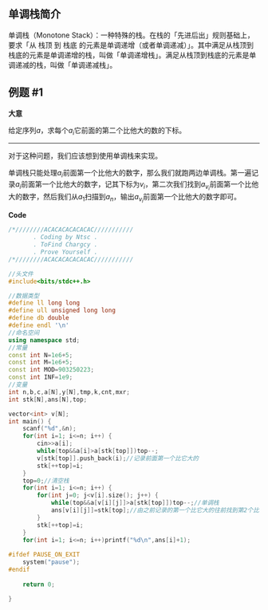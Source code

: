## 单调栈简介

单调栈（Monotone Stack）：一种特殊的栈。在栈的「先进后出」规则基础上，要求「从 栈顶 到 栈底 的元素是单调递增（或者单调递减）」。其中满足从栈顶到栈底的元素是单调递增的栈，叫做「单调递增栈」。满足从栈顶到栈底的元素是单调递减的栈，叫做「单调递减栈」。

## 例题 #1

**大意**

给定序列$a$，求每个$a_i$它前面的第二个比他大的数的下标。

---

对于这种问题，我们应该想到使用单调栈来实现。

单调栈只能处理$a_i$前面第一个比他大的数字，那么我们就跑两边单调栈。第一遍记录$a_i$前面第一个比他大的数字，记其下标为$v_i$，第二次我们找到$a_{v_i}$前面第一个比他大的数字，然后我们从$a_1$扫描到$a_n$，输出$a_{v_i}$前面第一个比他大的数字即可。

**Code**

```C++
/*////////ACACACACACACAC///////////
       . Coding by Ntsc .
       . ToFind Chargcy .
       . Prove Yourself .
/*////////ACACACACACACAC///////////

//头文件
#include<bits/stdc++.h>

//数据类型
#define ll long long
#define ull unsigned long long
#define db double
#define endl '\n'
//命名空间
using namespace std;
//常量
const int N=1e6+5;
const int M=1e6+5;
const int MOD=903250223;
const int INF=1e9;
//变量
int n,b,c,a[N],y[N],tmp,k,cnt,mxr;
int stk[N],ans[N],top;

vector<int> v[N];
int main() {
	scanf("%d",&n);
	for(int i=1; i<=n; i++) {
		cin>>a[i];
		while(top&&a[i]>a[stk[top]])top--;
		v[stk[top]].push_back(i);//记录前面第一个比它大的
		stk[++top]=i;
	}
	top=0;//清空栈
	for(int i=1; i<=n; i++) {
		for(int j=0; j<v[i].size(); j++) {
			while(top&&a[v[i][j]]>a[stk[top]])top--;//单调栈
			ans[v[i][j]]=stk[top];//由之前记录的第一个比它大的往前找到第2个比它大的
		}
		stk[++top]=i;
	}
	for(int i=1; i<=n; i++)printf("%d\n",ans[i]+1);
		
#ifdef PAUSE_ON_EXIT
	system("pause");
#endif
	
	return 0;

}

```

